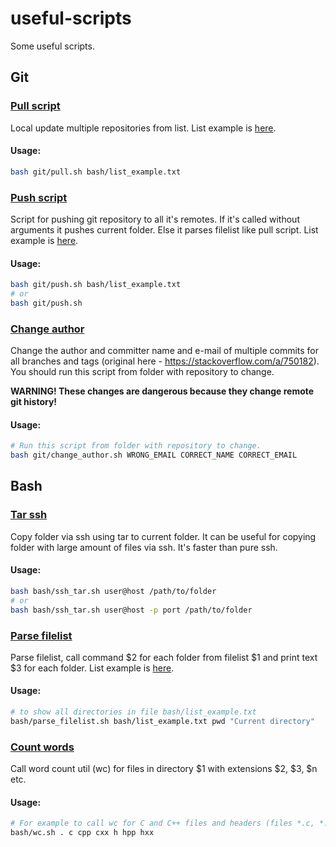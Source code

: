 # useful-scripts

Some useful scripts.

## Git

### [Pull script](git/pull.sh)

Local update multiple repositories from list. List example is [here](bash/list_example.txt).

#### Usage:

``` bash
bash git/pull.sh bash/list_example.txt

```

### [Push script](git/push.sh)

Script for pushing git repository to all it's remotes. If it's called without arguments it pushes current folder. Else it parses filelist like pull script. List example is [here](bash/list_example.txt).

#### Usage:

``` bash
bash git/push.sh bash/list_example.txt
# or
bash git/push.sh

```

### [Change author](git/change_author.sh)

Change the author and committer name and e-mail of multiple commits for all branches and tags (original here - https://stackoverflow.com/a/750182). You should run this script from folder with repository to change. 

**WARNING! These changes are dangerous because they change remote git history!**

#### Usage:

``` bash
# Run this script from folder with repository to change.
bash git/change_author.sh WRONG_EMAIL CORRECT_NAME CORRECT_EMAIL
```

## Bash

### [Tar ssh](bash/ssh_tar.sh) 

Copy folder via ssh using tar to current folder. It can be useful for copying folder with large amount of files via ssh. It's faster than pure ssh.

#### Usage:

``` bash
bash bash/ssh_tar.sh user@host /path/to/folder
# or 
bash bash/ssh_tar.sh user@host -p port /path/to/folder
```

### [Parse filelist](bash/parse_filelist.sh) 

Parse filelist, call command \$2 for each folder from filelist \$1 and print text \$3 for each folder. List example is [here](bash/list_example.txt).

#### Usage:

``` bash
# to show all directories in file bash/list_example.txt
bash/parse_filelist.sh bash/list_example.txt pwd "Current directory"
```

### [Count words](bash/wc.sh)

Call word count util (wc) for files in directory \$1 with extensions \$2, \$3, \$n etc.

#### Usage:

``` bash
# For example to call wc for C and C++ files and headers (files *.c, *.cpp, *.cxx, *.h, *.hpp, *.hxx) run:
bash/wc.sh . c cpp cxx h hpp hxx
```